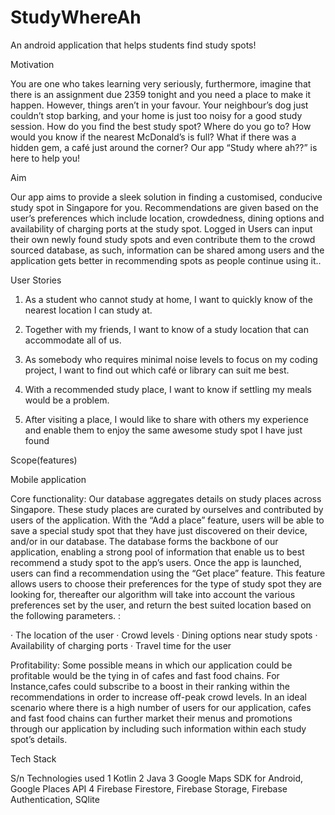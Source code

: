 # StudyWhereAh
An android application that helps students find study spots!


Motivation
 
You are one who takes learning very seriously, furthermore, imagine that there is an assignment due 2359 tonight and you need a place to make it happen. 
However, things aren’t in your favour. Your neighbour’s dog just couldn’t stop barking, and your home is just too noisy for a good study session. How do you find the best study spot? 
Where do you go to? How would you know if the nearest McDonald’s is full? What if there was a hidden gem, a café just around the corner? Our app “Study where ah??” is here to help you!
 
Aim
 
Our app aims to provide a sleek solution in finding a customised, conducive study spot in Singapore for you. 
Recommendations are given based on the user’s preferences which include location, crowdedness, dining options and availability of charging ports at the study spot. 
Logged in Users can input their own newly found study spots and even contribute them to the crowd sourced database, as such, information can be shared among users and the 
application gets better in recommending spots as people continue using it..


User Stories
 
1. 	As a student who cannot study at home, I want to quickly know of the nearest location I can study at.
 
2. 	Together with my friends, I want to know of a study location that can accommodate all of us.
 
3. 	As somebody who requires minimal noise levels to focus on my coding project, I want to find out which café or library can suit me best.
 
4. 	With a recommended study place, I want to know if settling my meals would be a problem.
 
6. 	After visiting a place, I would like to share with others my experience and enable them to enjoy the same awesome study spot I have just found



Scope(features)

Mobile application
 
Core functionality: Our database aggregates details on study places across Singapore. These study places are curated by ourselves and contributed by users of the application. With the “Add a place” feature, users will be able to save a special study spot that they have just discovered on their device, and/or in our database. 
The database forms the backbone of our application, enabling a strong pool of information that enable us to best recommend a study spot to the app’s users. Once the app is launched, users can find a recommendation using the “Get place” feature. This feature allows users to choose their preferences for the type of study spot they are looking for, thereafter our algorithm will take into account the various preferences set by the user, and return the best suited location based on the following parameters. :
 
·   	The location of the user
·   	Crowd levels
·   	Dining options near study spots
·   	Availability of charging ports
·   	Travel time for the user


Profitability: Some possible means in which our application could be profitable would be the tying in of cafes and fast food chains. For Instance,cafes could subscribe to a boost in their ranking within the recommendations in order to increase off-peak crowd levels. In an ideal scenario where there is a high number of users for our application, cafes and fast food chains can further market their menus and promotions through our application by including such information within each study spot’s details.
 

Tech Stack
 
S/n
Technologies used
1
Kotlin
2
Java
3
Google Maps SDK for Android, Google Places API
4
Firebase Firestore, Firebase Storage, Firebase Authentication, SQlite
